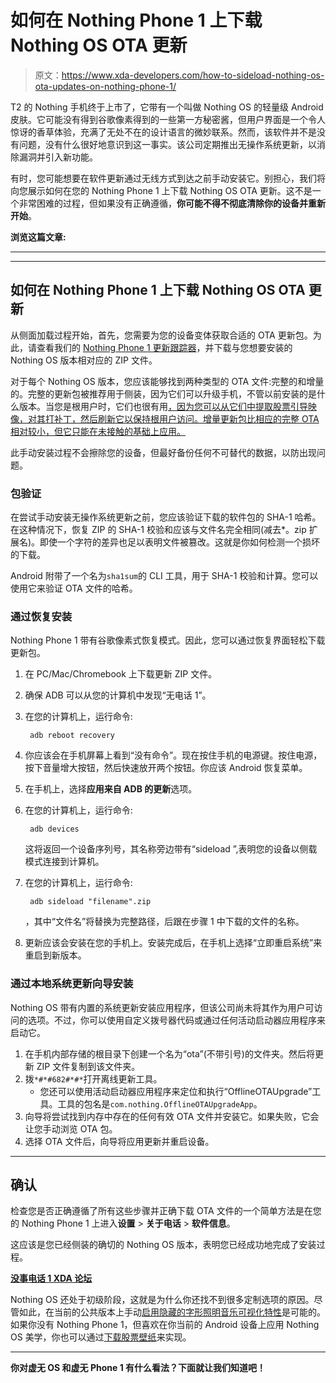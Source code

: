 # 如何在 Nothing Phone 1 上下载 Nothing OS OTA 更新

> 原文：<https://www.xda-developers.com/how-to-sideload-nothing-os-ota-updates-on-nothing-phone-1/>

T2 的 Nothing 手机终于上市了，它带有一个叫做 Nothing OS 的轻量级 Android 皮肤。它可能没有得到谷歌像素得到的一些第一方秘密酱，但用户界面是一个令人惊讶的香草体验，充满了无处不在的设计语言的微妙联系。然而，该软件并不是没有问题，没有什么很好地意识到这一事实。该公司定期推出无操作系统更新，以消除漏洞并引入新功能。

有时，您可能想要在软件更新通过无线方式到达之前手动安装它。别担心，我们将向您展示如何在您的 Nothing Phone 1 上下载 Nothing OS OTA 更新。这不是一个非常困难的过程，但如果没有正确遵循，**你可能不得不彻底清除你的设备并重新开始**。

**浏览这篇文章:**

* * *

* * *

## 如何在 Nothing Phone 1 上下载 Nothing OS OTA 更新

从侧面加载过程开始，首先，您需要为您的设备变体获取合适的 OTA 更新包。为此，请查看我们的 [Nothing Phone 1 更新跟踪器](https://www.xda-developers.com/nothing-phone-1-nothing-os-update-tracker/)，并下载与您想要安装的 Nothing OS 版本相对应的 ZIP 文件。

对于每个 Nothing OS 版本，您应该能够找到两种类型的 OTA 文件:完整的和增量的。完整的更新包被推荐用于侧装，因为它们可以升级手机，不管以前安装的是什么版本。当您是根用户时，它们也很有用[，因为您可以从它们中提取股票引导映像，对其打补丁，然后刷新它以保持根用户访问。增量更新包比相应的完整 OTA 相对较小，但它只能在未接触的基础上应用。](https://www.xda-developers.com/how-to-bootloader-unlock-root-magisk-nothing-phone-1/)

此手动安装过程不会擦除您的设备，但最好备份任何不可替代的数据，以防出现问题。

### 包验证

在尝试手动安装无操作系统更新之前，您应该验证下载的软件包的 SHA-1 哈希。在这种情况下，恢复 ZIP 的 SHA-1 校验和应该与文件名完全相同(减去*。zip 扩展名)。即使一个字符的差异也足以表明文件被篡改。这就是你如何检测一个损坏的下载。

Android 附带了一个名为`sha1sum`的 CLI 工具，用于 SHA-1 校验和计算。您可以使用它来验证 OTA 文件的哈希。

### 通过恢复安装

Nothing Phone 1 带有谷歌像素式恢复模式。因此，您可以通过恢复界面轻松下载更新包。

1.  在 PC/Mac/Chromebook 上下载更新 ZIP 文件。
2.  确保 ADB 可以从您的计算机中发现“无电话 1”。
3.  在您的计算机上，运行命令:

    ```
     adb reboot recovery 
    ```

4.  你应该会在手机屏幕上看到“没有命令”。现在按住手机的电源键。按住电源，按下音量增大按钮，然后快速放开两个按钮。你应该 Android 恢复菜单。[](https://www.xda-developers.com/nothing-phone-1-nothing-os-update-tracker/nothing-phone-1-recovery-mode/)
5.  在手机上，选择**应用来自 ADB 的更新**选项。
6.  在您的计算机上，运行命令:

    ```
     adb devices 
    ```

    这将返回一个设备序列号，其名称旁边带有“sideload ”,表明您的设备以侧载模式连接到计算机。
7.  在您的计算机上，运行命令:

    ```
     adb sideload "filename".zip 
    ```

    ，其中“文件名”将替换为完整路径，后跟在步骤 1 中下载的文件的名称。
8.  更新应该会安装在您的手机上。安装完成后，在手机上选择“立即重启系统”来重启到新版本。

### 通过本地系统更新向导安装

Nothing OS 带有内置的系统更新安装应用程序，但该公司尚未将其作为用户可访问的选项。不过，你可以使用自定义拨号器代码或通过任何活动启动器应用程序来启动它。

1.  在手机内部存储的根目录下创建一个名为“ota”(不带引号)的文件夹。然后将更新 ZIP 文件复制到该文件夹。
2.  拨`*#*#682#*#*`打开离线更新工具。
    *   您还可以使用活动启动器应用程序来定位和执行“OfflineOTAUpgrade”工具。工具的包名是`com.nothing.OfflineOTAUpgradeApp`。[](https://www.xda-developers.com/nothing-phone-1-nothing-os-update-tracker/nothing-os-offline-ota-upgrade/)
3.  向导将尝试找到内存中存在的任何有效 OTA 文件并安装它。如果失败，它会让您手动浏览 OTA 包。
4.  选择 OTA 文件后，向导将应用更新并重启设备。

* * *

## 确认

检查您是否正确遵循了所有这些步骤并正确下载 OTA 文件的一个简单方法是在您的 Nothing Phone 1 上进入**设置** > **关于电话** > **软件信息**。

这应该是您已经侧装的确切的 Nothing OS 版本，表明您已经成功地完成了安装过程。

**[没事电话 1 XDA 论坛](https://forum.xda-developers.com/f/nothing-phone-1.12585/)**

Nothing OS 还处于初级阶段，这就是为什么你还找不到很多定制选项的原因。尽管如此，在当前的公共版本上手动[启用隐藏的字形照明音乐可视化特性](https://www.xda-developers.com/how-to-enable-glyph-lighting-music-visualization-nothing-phone-1/)是可能的。如果你没有 Nothing Phone 1，但喜欢在你当前的 Android 设备上应用 Nothing OS 美学，你也可以通过[下载股票壁纸](https://www.xda-developers.com/download-nothing-phone-1-wallpapers/)来实现。

* * *

**你对虚无 OS 和虚无 Phone 1 有什么看法？下面就让我们知道吧！**